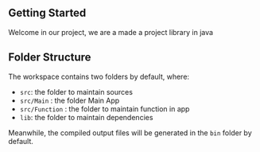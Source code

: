 ## Getting Started

Welcome in our project, we are a made a project library in java

## Folder Structure

The workspace contains two folders by default, where:

- `src`: the folder to maintain sources
- `src/Main` : the folder Main App
- `src/Function` : the folder to maintain function in app
- `lib`: the folder to maintain dependencies

Meanwhile, the compiled output files will be generated in the `bin` folder by default.

<!-- > If you want to customize the folder structure, open `.vscode/settings.json` and update the related settings there. -->

<!-- ## Dependency Management

The `JAVA PROJECTS` view allows you to manage your dependencies. More details can be found [here](https://github.com/microsoft/vscode-java-dependency#manage-dependencies). -->
